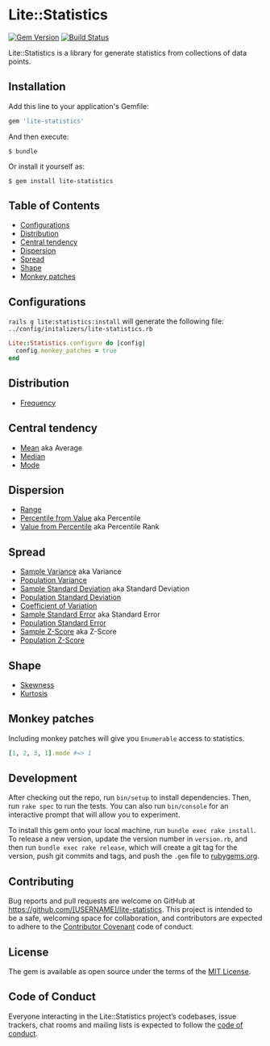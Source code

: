 # Lite::Statistics

[![Gem Version](https://badge.fury.io/rb/lite-statistics.svg)](http://badge.fury.io/rb/lite-statistics)
[![Build Status](https://travis-ci.org/drexed/lite-statistics.svg?branch=master)](https://travis-ci.org/drexed/lite-statistics)

Lite::Statistics is a library for generate statistics from collections of data points.

## Installation

Add this line to your application's Gemfile:

```ruby
gem 'lite-statistics'
```

And then execute:

    $ bundle

Or install it yourself as:

    $ gem install lite-statistics

## Table of Contents

* [Configurations](#configurations)
* [Distribution](#distribution)
* [Central tendency](#central-tendency)
* [Dispersion](#dispersion)
* [Spread](#spread)
* [Shape](#shape)
* [Monkey patches](#monkey-patches)

## Configurations

`rails g lite:statistics:install` will generate the following file:
`../config/initalizers/lite-statistics.rb`

```ruby
Lite::Statistics.configure do |config|
  config.monkey_patches = true
end
```

## Distribution

* [Frequency](https://github.com/drexed/lite-ruby/blob/master/docs/FREQUENCY.md)

## Central tendency

* [Mean](https://github.com/drexed/lite-ruby/blob/master/docs/MEAN.md) aka Average
* [Median](https://github.com/drexed/lite-ruby/blob/master/docs/MEDIAN.md)
* [Mode](https://github.com/drexed/lite-ruby/blob/master/docs/MODE.md)

## Dispersion

* [Range](https://github.com/drexed/lite-ruby/blob/master/docs/RANGE.md)
* [Percentile from Value](https://github.com/drexed/lite-ruby/blob/master/docs/PERCENTILE_FROM_VALUE.md) aka Percentile
* [Value from Percentile](https://github.com/drexed/lite-ruby/blob/master/docs/VALUE_FROM_PERCENTILE.md) aka Percentile Rank

## Spread

* [Sample Variance](https://github.com/drexed/lite-ruby/blob/master/docs/SAMPLE_VARIANCE.md) aka Variance
* [Population Variance](https://github.com/drexed/lite-ruby/blob/master/docs/POPULATION_VARIANCE.md)
* [Sample Standard Deviation](https://github.com/drexed/lite-ruby/blob/master/docs/SAMPLE_STANDARD_DEVIATION.md) aka Standard Deviation
* [Population Standard Deviation](https://github.com/drexed/lite-ruby/blob/master/docs/POPULATION_STANDARD_DEVIATION.md)
* [Coefficient of Variation](https://github.com/drexed/lite-ruby/blob/master/docs/COEFFICIENT_OF_VARIATION.md)
* [Sample Standard Error](https://github.com/drexed/lite-ruby/blob/master/docs/SAMPLE_STANDARD_ERROR.md) aka Standard Error
* [Population Standard Error](https://github.com/drexed/lite-ruby/blob/master/docs/POPULATION_STANDARD_ERROR.md)
* [Sample Z-Score](https://github.com/drexed/lite-ruby/blob/master/docs/SAMPLE_ZSCORE.md) aka Z-Score
* [Population Z-Score](https://github.com/drexed/lite-ruby/blob/master/docs/POPULATION_ZSCORE.md)

## Shape

* [Skewness](https://github.com/drexed/lite-ruby/blob/master/docs/SKEWNESS.md)
* [Kurtosis](https://github.com/drexed/lite-ruby/blob/master/docs/KURTOSIS.md)

## Monkey patches

Including monkey patches will give you `Enumerable` access to statistics.

```ruby
[1, 2, 3, 1].mode #=> 1
```

## Development

After checking out the repo, run `bin/setup` to install dependencies. Then, run `rake spec` to run the tests. You can also run `bin/console` for an interactive prompt that will allow you to experiment.

To install this gem onto your local machine, run `bundle exec rake install`. To release a new version, update the version number in `version.rb`, and then run `bundle exec rake release`, which will create a git tag for the version, push git commits and tags, and push the `.gem` file to [rubygems.org](https://rubygems.org).

## Contributing

Bug reports and pull requests are welcome on GitHub at https://github.com/[USERNAME]/lite-statistics. This project is intended to be a safe, welcoming space for collaboration, and contributors are expected to adhere to the [Contributor Covenant](http://contributor-covenant.org) code of conduct.

## License

The gem is available as open source under the terms of the [MIT License](https://opensource.org/licenses/MIT).

## Code of Conduct

Everyone interacting in the Lite::Statistics project’s codebases, issue trackers, chat rooms and mailing lists is expected to follow the [code of conduct](https://github.com/[USERNAME]/lite-statistics/blob/master/CODE_OF_CONDUCT.md).
